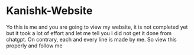# Kanishk-Website
Yo this is me and you are going to view my website, it is not completed yet but it took a lot of effort and let me tell you I did not get it done from chatgpt. On contrary, each and every line is made by me. So view this properly and follow me
